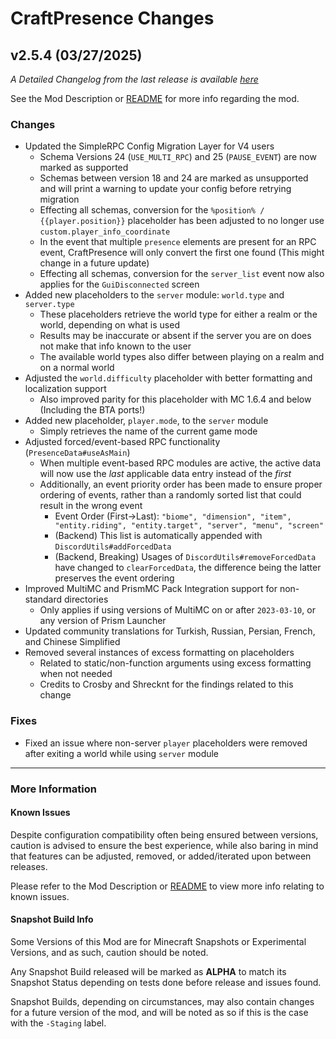 # CraftPresence Changes

## v2.5.4 (03/27/2025)

_A Detailed Changelog from the last release is
available [here](https://gitlab.com/CDAGaming/CraftPresence/-/compare/release%2Fv2.5.3...release%2Fv2.5.4)_

See the Mod Description or [README](https://gitlab.com/CDAGaming/CraftPresence) for more info regarding the mod.

### Changes

* Updated the SimpleRPC Config Migration Layer for V4 users
    * Schema Versions 24 (`USE_MULTI_RPC`) and 25 (`PAUSE_EVENT`) are now marked as supported
    * Schemas between version 18 and 24 are marked as unsupported and will print a warning to update your config before
      retrying migration
    * Effecting all schemas, conversion for the `%position% / {{player.position}}` placeholder has been adjusted to no
      longer use `custom.player_info_coordinate`
    * In the event that multiple `presence` elements are present for an RPC event, CraftPresence will only convert the
      first one found (This might change in a future update)
    * Effecting all schemas, conversion for the `server_list` event now also applies for the `GuiDisconnected` screen
* Added new placeholders to the `server` module: `world.type` and `server.type`
    * These placeholders retrieve the world type for either a realm or the world, depending on what is used
    * Results may be inaccurate or absent if the server you are on does not make that info known to the user
    * The available world types also differ between playing on a realm and on a normal world
* Adjusted the `world.difficulty` placeholder with better formatting and localization support
    * Also improved parity for this placeholder with MC 1.6.4 and below (Including the BTA ports!)
* Added new placeholder, `player.mode`, to the `server` module
    * Simply retrieves the name of the current game mode
* Adjusted forced/event-based RPC functionality (`PresenceData#useAsMain`)
    * When multiple event-based RPC modules are active, the active data will now use the *last* applicable data entry
      instead of the *first*
    * Additionally, an event priority order has been made to ensure proper ordering of events, rather than a randomly
      sorted list that could result in the wrong event
        * Event Order (First->Last):
          `"biome", "dimension", "item", "entity.riding", "entity.target", "server", "menu", "screen"`
        * (Backend) This list is automatically appended with `DiscordUtils#addForcedData`
        * (Backend, Breaking) Usages of `DiscordUtils#removeForcedData` have changed to `clearForcedData`, the
          difference being the latter preserves the event ordering
* Improved MultiMC and PrismMC Pack Integration support for non-standard directories
    * Only applies if using versions of MultiMC on or after `2023-03-10`, or any version of Prism Launcher
* Updated community translations for Turkish, Russian, Persian, French, and Chinese Simplified
* Removed several instances of excess formatting on placeholders
    * Related to static/non-function arguments using excess formatting when not needed
    * Credits to Crosby and Shrecknt for the findings related to this change

### Fixes

* Fixed an issue where non-server `player` placeholders were removed after exiting a world while using `server` module

___

### More Information

#### Known Issues

Despite configuration compatibility often being ensured between versions,
caution is advised to ensure the best experience, while also baring in mind that features can be adjusted, removed, or
added/iterated upon between releases.

Please refer to the Mod Description or [README](https://gitlab.com/CDAGaming/CraftPresence) to view more info relating
to known issues.

#### Snapshot Build Info

Some Versions of this Mod are for Minecraft Snapshots or Experimental Versions, and as such, caution should be noted.

Any Snapshot Build released will be marked as **ALPHA** to match its Snapshot Status depending on tests done before
release
and issues found.

Snapshot Builds, depending on circumstances, may also contain changes for a future version of the mod, and will be noted
as so if this is the case with the `-Staging` label.
